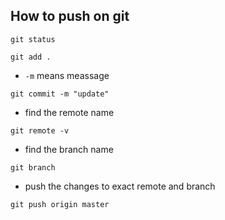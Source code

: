 ## How to push on git

```
git status 
```

```
git add .
```
- `-m` means meassage
```
git commit -m "update"
```

- find the remote name 
```
git remote -v 
```

- find the branch name 
```
git branch 
```

- push the changes to exact remote and branch 
```
git push origin master 
```
